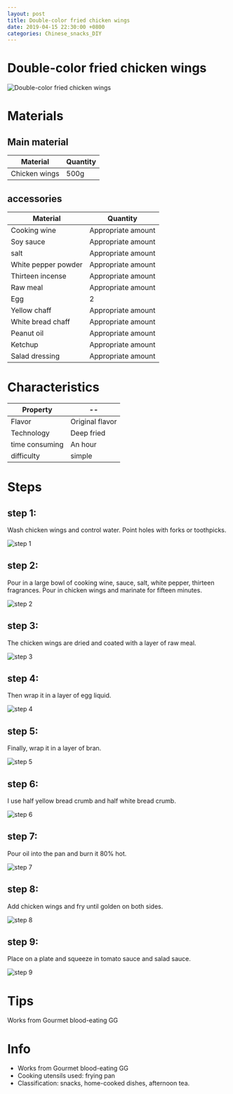 ```yaml
---
layout: post
title: Double-color fried chicken wings
date: 2019-04-15 22:30:00 +0800
categories: Chinese_snacks_DIY
---
```


# Double-color fried chicken wings

![Double-color fried chicken wings]({{site.baseurl}}/img/401145/401145.jpg)

# Materials


## Main material

Material|Quantity
--|--
Chicken wings|500g

## accessories

Material|Quantity
--|--
Cooking wine|Appropriate amount
Soy sauce|Appropriate amount
salt|Appropriate amount
White pepper powder|Appropriate amount
Thirteen incense|Appropriate amount
Raw meal|Appropriate amount
Egg|2
Yellow chaff|Appropriate amount
White bread chaff|Appropriate amount
Peanut oil|Appropriate amount
Ketchup|Appropriate amount
Salad dressing|Appropriate amount

# Characteristics

Property|--
--|--
Flavor|Original flavor
Technology|Deep fried
time consuming|An hour
difficulty|simple

# Steps

## step 1:

Wash chicken wings and control water. Point holes with forks or toothpicks.

![step 1]({{site.baseurl}}/img/401145/1.jpg)

## step 2:

Pour in a large bowl of cooking wine, sauce, salt, white pepper, thirteen fragrances. Pour in chicken wings and marinate for fifteen minutes.

![step 2]({{site.baseurl}}/img/401145/2.jpg)

## step 3:

The chicken wings are dried and coated with a layer of raw meal.

![step 3]({{site.baseurl}}/img/401145/3.jpg)

## step 4:

Then wrap it in a layer of egg liquid.

![step 4]({{site.baseurl}}/img/401145/4.jpg)

## step 5:

Finally, wrap it in a layer of bran.

![step 5]({{site.baseurl}}/img/401145/5.jpg)

## step 6:

I use half yellow bread crumb and half white bread crumb.

![step 6]({{site.baseurl}}/img/401145/6.jpg)

## step 7:

Pour oil into the pan and burn it 80% hot.

![step 7]({{site.baseurl}}/img/401145/7.jpg)

## step 8:

Add chicken wings and fry until golden on both sides.

![step 8]({{site.baseurl}}/img/401145/8.jpg)

## step 9:

Place on a plate and squeeze in tomato sauce and salad sauce.

![step 9]({{site.baseurl}}/img/401145/9.jpg)

# Tips

Works from Gourmet blood-eating GG

# Info

- Works from Gourmet blood-eating GG
- Cooking utensils used: frying pan
- Classification: snacks, home-cooked dishes, afternoon tea.